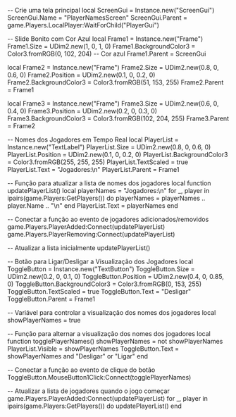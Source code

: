 -- Crie uma tela principal
local ScreenGui = Instance.new("ScreenGui")
ScreenGui.Name = "PlayerNamesScreen"
ScreenGui.Parent = game.Players.LocalPlayer:WaitForChild("PlayerGui")

-- Slide Bonito com Cor Azul
local Frame1 = Instance.new("Frame")
Frame1.Size = UDim2.new(1, 0, 1, 0)
Frame1.BackgroundColor3 = Color3.fromRGB(0, 102, 204) -- Cor azul
Frame1.Parent = ScreenGui

local Frame2 = Instance.new("Frame")
Frame2.Size = UDim2.new(0.8, 0, 0.6, 0)
Frame2.Position = UDim2.new(0.1, 0, 0.2, 0)
Frame2.BackgroundColor3 = Color3.fromRGB(51, 153, 255)
Frame2.Parent = Frame1

local Frame3 = Instance.new("Frame")
Frame3.Size = UDim2.new(0.6, 0, 0.4, 0)
Frame3.Position = UDim2.new(0.2, 0, 0.3, 0)
Frame3.BackgroundColor3 = Color3.fromRGB(102, 204, 255)
Frame3.Parent = Frame2

-- Nomes dos Jogadores em Tempo Real
local PlayerList = Instance.new("TextLabel")
PlayerList.Size = UDim2.new(0.8, 0, 0.6, 0)
PlayerList.Position = UDim2.new(0.1, 0, 0.2, 0)
PlayerList.BackgroundColor3 = Color3.fromRGB(255, 255, 255)
PlayerList.TextScaled = true
PlayerList.Text = "Jogadores:\n"
PlayerList.Parent = Frame1

-- Função para atualizar a lista de nomes dos jogadores
local function updatePlayerList()
    local playerNames = "Jogadores:\n"
    for _, player in ipairs(game.Players:GetPlayers()) do
        playerNames = playerNames .. player.Name .. "\n"
    end
    PlayerList.Text = playerNames
end

-- Conectar a função ao evento de jogadores adicionados/removidos
game.Players.PlayerAdded:Connect(updatePlayerList)
game.Players.PlayerRemoving:Connect(updatePlayerList)

-- Atualizar a lista inicialmente
updatePlayerList()

-- Botão para Ligar/Desligar a Visualização dos Jogadores
local ToggleButton = Instance.new("TextButton")
ToggleButton.Size = UDim2.new(0.2, 0, 0.1, 0)
ToggleButton.Position = UDim2.new(0.4, 0, 0.85, 0)
ToggleButton.BackgroundColor3 = Color3.fromRGB(0, 153, 255)
ToggleButton.TextScaled = true
ToggleButton.Text = "Desligar"
ToggleButton.Parent = Frame1

-- Variável para controlar a visualização dos nomes dos jogadores
local showPlayerNames = true

-- Função para alternar a visualização dos nomes dos jogadores
local function togglePlayerNames()
    showPlayerNames = not showPlayerNames
    PlayerList.Visible = showPlayerNames
    ToggleButton.Text = showPlayerNames and "Desligar" or "Ligar"
end

-- Conectar a função ao evento de clique do botão
ToggleButton.MouseButton1Click:Connect(togglePlayerNames)

-- Atualizar a lista de jogadores quando o jogo começar
game.Players.PlayerAdded:Connect(updatePlayerList)
for _, player in ipairs(game.Players:GetPlayers()) do
    updatePlayerList()
end
